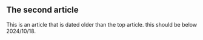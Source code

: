 ## The second article

This is an article that is dated older than the top article. this should be below 2024/10/18.